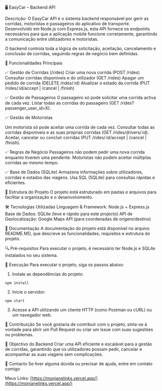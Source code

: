 🖥️ EasyCar – Backend API

Descrição:
O EasyCar API é o sistema backend responsável por gerir as corridas, motoristas e passageiros do aplicativo de transporte. Desenvolvido em Node.js com Express.js, esta API fornece os endpoints necessários para que a aplicação mobile funcione corretamente, garantindo a comunicação entre utilizadores e motoristas.

O backend controla toda a lógica de solicitação, aceitação, cancelamento e conclusão de corridas, seguindo regras de negócio bem definidas.

🔹 Funcionalidades Principais

✅ Gestão de Corridas (/rides)
Criar uma nova corrida (POST /rides)
Consultar corridas disponíveis e do utilizador (GET /rides)
Apagar um pedido de corrida (DELETE /rides/:id)
Atualizar o estado da corrida (PUT /rides/:id/accept | /cancel | /finish)

✅ Gestão de Passageiros
O passageiro só pode solicitar uma corrida activa de cada vez.
Listar todas as corridas do passageiro (GET /rides?passenger_user_id=X).

✅ Gestão de Motoristas

Um motorista só pode aceitar uma corrida de cada vez.
Consultar todas as corridas disponíveis e as suas próprias corridas (GET /rides/drivers/:id).
Aceitar, cancelar ou concluir corridas (PUT /rides/:id/accept | /cancel | /finish).

✅ Regras de Negócio
Passageiros não podem pedir uma nova corrida enquanto tiverem uma pendente.
Motoristas não podem aceitar múltiplas corridas ao mesmo tempo.

✅ Base de Dados (SQLite)
Armazena informações sobre utilizadores, corridas e estados das viagens.
Usa SQL (SQLite) para consultas rápidas e eficientes.

📌 Estrutura do Projeto
O projeto está estruturado em pastas e arquivos para facilitar a organização e o desenvolvimento.

🛠 Tecnologias Utilizadas
Linguagem & Framework: Node.js + Express.js
Base de Dados: SQLite (leve e rápido para este projecto)
API de Geolocalização: Google Maps API (para coordenadas de origem/destino)

📝 Documentação
A documentação do projeto está disponível no arquivo README.MD, que descreve as funcionalidades, requisitos e estrutura do projeto.

🔍 Pré-requisitos
Para executar o projeto, é necessário ter Node.js e SQLite instalados no seu sistema.

🚀 Execução
Para executar o projeto, siga os passos abaixo:

1. Instale as dependências do projeto:
```
npm install
```
2. Inicie o servidor:
```
npm start
```
3. Acesse a API utilizando um cliente HTTP (como Postman ou cURL) ou um navegador web.

📝 Contribuição
Se você gostaria de contribuir com o projeto, sinta-se à vontade para abrir um Pull Request ou criar um Issue com suas sugestões ou problemas.

🎯 Objectivo do Backend
Criar uma API eficiente e escalável para a gestão de corridas, garantindo que os utilizadores possam pedir, cancelar e acompanhar as suas viagens sem complicações.

📌 Contacto
Se tiver alguma dúvida ou precisar de ajuda, entre em contato comigo

Meus Links: [https://monjanelinks.vercel.app/](https://monjanelinks.vercel.app/)





